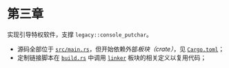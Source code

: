﻿# 第三章

实现引导特权软件，支撑 `legacy::console_putchar`。

- 源码全部位于 [`src/main.rs`](src/main.rs)，但开始依赖外部*板块（crate）*，见 [`Cargo.toml`](Cargo.toml#L9)；
- 定制链接脚本在 [`build.rs`](build.rs) 中调用 [`linker`](/linker) 板块的相关定义以复用代码；
